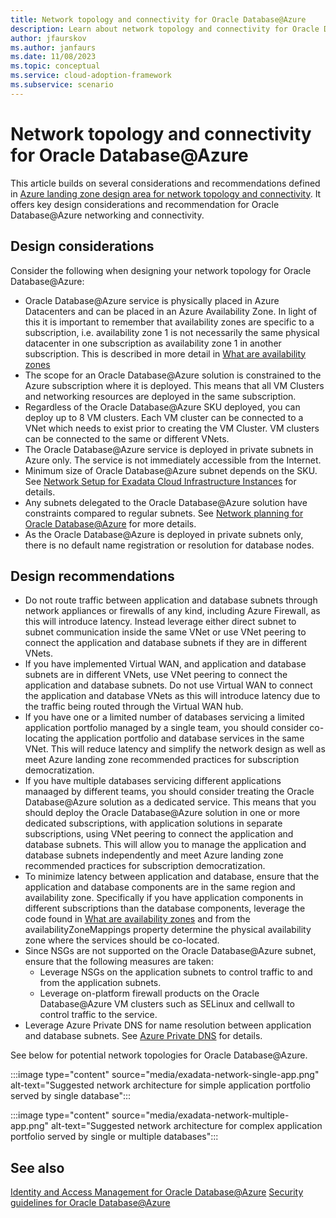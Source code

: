 ```yaml
---
title: Network topology and connectivity for Oracle Database@Azure
description: Learn about network topology and connectivity for Oracle Database@Azure.
author: jfaurskov
ms.author: janfaurs
ms.date: 11/08/2023
ms.topic: conceptual
ms.service: cloud-adoption-framework
ms.subservice: scenario
---
```


# Network topology and connectivity for Oracle Database@Azure

This article builds on several considerations and recommendations defined in [Azure landing zone design area for network topology and connectivity](../../ready/landing-zone/design-area/network-topology-and-connectivity.md). It offers key design considerations and recommendation for Oracle Database@Azure networking and connectivity.

## Design considerations

Consider the following when designing your network topology for Oracle Database@Azure:

- Oracle Database@Azure service is physically placed in Azure Datacenters and can be placed in an Azure Availability Zone. In light of this it is important to remember that availability zones are specific to a subscription, i.e. availability zone 1 is not necessarily the same physical datacenter in one subscription as availability zone 1 in another subscription. This is described in more detail in [What are availability zones](/azure/reliability/availability-zones-overview?tabs=azure-cli#physical-and-logical-availability-zones)
- The scope for an Oracle Database@Azure solution is constrained to the Azure subscription where it is deployed. This means that all VM Clusters and networking resources are deployed in the same subscription.
- Regardless of the Oracle Database@Azure SKU deployed, you can deploy up to 8 VM clusters. Each VM cluster can be connected to a VNet which needs to exist prior to creating the VM Cluster. VM clusters can be connected to the same or different VNets.
- The Oracle Database@Azure service is deployed in private subnets in Azure only. The service is not immediately accessible from the Internet.
- Minimum size of Oracle Database@Azure subnet depends on the SKU. See [Network Setup for Exadata Cloud Infrastructure Instances](https://docs.oracle.com/en-us/iaas/exadatacloud/exacs/ecs-network-setup.html#ECSCM-GUID-D5C577A1-BC11-470F-8A91-77609BBEF1EA) for details.
- Any subnets delegated to the Oracle Database@Azure solution have constraints compared to regular subnets. See [Network planning for Oracle Database@Azure](https://learn.microsoft.com/en-us/azure/oracle/oracle-db/oracle-database-network-plan#constraints) for more details.
- As the Oracle Database@Azure is deployed in private subnets only, there is no default name registration or resolution for database nodes.

## Design recommendations

- Do not route traffic between application and database subnets through network appliances or firewalls of any kind, including Azure Firewall, as this will introduce latency. Instead leverage either direct subnet to subnet communication inside the same VNet or use VNet peering to connect the application and database subnets if they are in different VNets.
- If you have implemented Virtual WAN, and application and database subnets are in different VNets, use VNet peering to connect the application and database subnets. Do not use Virtual WAN to connect the application and database VNets as this will introduce latency due to the traffic being routed through the Virtual WAN hub.
- If you have one or a limited number of databases servicing a limited application portfolio managed by a single team, you should consider co-locating the application portfolio and database services in the same VNet. This will reduce latency and simplify the network design as well as meet Azure landing zone recommended practices for subscription democratization.
- If you have multiple databases servicing different applications manaaged by different teams, you should consider treating the Oracle Database@Azure solution as a dedicated service. This means that you should deploy the Oracle Database@Azure solution in one or more dedicated subscriptions, with application solutions in separate subscriptions, using VNet peering to connect the application and database subnets. This will allow you to manage the application and database subnets independently and meet Azure landing zone recommended practices for subscription democratization.
- To minimize latency between application and database, ensure that the application and database components are in the same region and availability zone. Specifically if you have application components in different subscriptions than the database components, leverage the code found in [What are availability zones](/azure/reliability/availability-zones-overview?tabs=azure-cli#physical-and-logical-availability-zones) and from the availabilityZoneMappings property determine the physical availability zone where the services should be co-located.
- Since NSGs are not supported on the Oracle Database@Azure subnet, ensure that the following measures are taken:
  - Leverage NSGs on the application subnets to control traffic to and from the application subnets.
  - Leverage on-platform firewall products on the Oracle Database@Azure VM clusters such as SELinux and cellwall to control traffic to the service.
- Leverage Azure Private DNS for name resolution between application and database subnets. See [Azure Private DNS](/azure/dns/private-dns-overview) for details.

See below for potential network topologies for Oracle Database@Azure.

:::image type="content" source="media/exadata-network-single-app.png" alt-text="Suggested network architecture for simple application portfolio served by single database":::

:::image type="content" source="media/exadata-network-multiple-app.png" alt-text="Suggested network architecture for complex application portfolio served by single or multiple databases":::

## See also

[Identity and Access Management for Oracle Database@Azure](oracle-iam-odaa.md)
[Security guidelines for Oracle Database@Azure](oracle-security-odaa.md)
